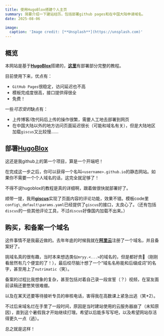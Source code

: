 ```yaml
---
title: 使用HugoBlox搭建个人主页
summary: 简要介绍一下建站经历，包括部署github pages和在中国大陆申请域名。
date: 2025-08-06

image:
  caption: 'Image credit: [**Unsplash**](https://unsplash.com)'
---
```


## 概览

本网站是基于[**HugoBlox**](https://github.com/HugoBlox/theme-blog)搭建的，[**这里**](https://docs.hugoblox.com/tutorial/)有部署部分完整的教程。

目前使用下来，优点有：

- `GitHub Pages`很稳定，访问延迟也不高
- 模板完成度很高，接口提供得很全
- 免费！

一些*可忍受的*缺点有：

- 上传博客/改代码后上传的操作很繁，需要人工地去部署到网页
- 在中国大陆以外的地方访问页面延迟很长（可能和域名有关），但是大陆地区加载`giscus`又比较慢……

## 部署[HugoBlox](https://github.com/HugoBlox/theme-blog)

这还是我github上的第一个项目，算是一个开端吧！

在完成这一步之后，你可以获得一个名叫`<username>.github.io`的静态网站。如果你不需要一个个人域名的话，这完全就足够了！

不得不说hugoblox的教程是真的详细啊，跟着做很快就部署好了。

顺带一提，我用[**giscus**](https://giscus.app/zh-CN)实现了页面内容的评论功能，效果不错。模板code里`config\_default\params.yaml`已经提供了`giscus`的接口，太良心了。（还有包括`discus`的一些其他评论工具，不过`discus`好像国内加载不出来。）

## 购买，和备案一个域名

这件事情不是我最近做的。去年年底的时候我就在[**阿里云**](https://wanwang.aliyun.com/domain/tld#.com)注册了一个域名，并且备案好了。

挑域名真的很有趣，当时本来想选类似`mryy.<...>`的域名的，但是都好贵🫠（刚刚看居然有几个便宜的了！），最后绞尽脑汁想了一个“域名名称能和后缀成词”的名字，甚至用上了`nutrimatic`（笑）。

备案的过程比我想象的复杂，甚至包括对着自己录一段宣誓（？）视频，在室友面前读稿还要憋笑很难绷。

以及在某天还要等待接听专员的审核电话，害得我在高数课上紧急出逃（笑*2）。

不过后来域名烂在手里了一段时间，原因是当时建站使用的云服务器崩了（未知原因），直到这个暑假我才开始继续打理。希望以后能多写写吧，以及希望网站存活得更久一点（逃）。

总之就是这样！